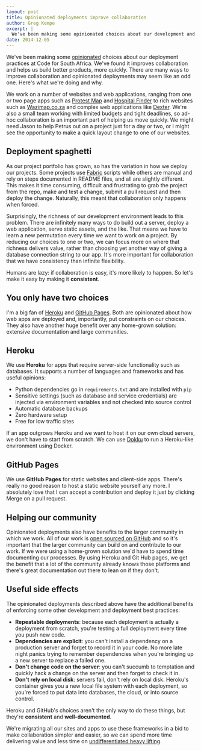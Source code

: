 ```yaml
---
layout: post
title: Opinionated deployments improve collaboration
author: Greg Kempe
excerpt: |
  We've been making some opinionated choices about our development and deployment practices at Code for South Africa. We've found it improves collaboration and helps us build better products, more quickly.
date: 2014-12-05
---
```


We've been making some [opinionated](http://programmers.stackexchange.com/questions/12182/what-does-opinionated-software-really-mean) choices about our deployment practices at Code for South Africa. We've found it improves collaboration and helps us build better products, more quickly. There are many ways to improve collaboration and opinionated deployments may seem like an odd one. Here's what we're doing and why.

We work on a number of websites and web applications, ranging from one or two page apps such as [Protest Map](http://protest-map.code4sa.org) and [Hospital Finder](http://hospitals.code4sa.org) to rich websites such as [Wazimap.co.za](http://wazimap.co.za) and complex web applications like [Dexter](http://mma-dexter.code4sa.org). We're also a small team working with limited budgets and tight deadlines, so ad-hoc collaboration is an important part of helping us move quickly. We might need Jason to help Petrus out on a project just for a day or two, or I might see the opportunity to make a quick layout change to one of our websites.

## Deployment spaghetti

As our project portfolio has grown, so has the variation in how we deploy our projects. Some projects use [Fabric](http://www.fabfile.org/) scripts while others are manual and rely on steps documented in README files, and all are slightly different. This makes it time consuming, difficult and frustrating to grab the project from the repo, make and test a change, submit a pull request and then deploy the change. Naturally, this meant that collaboration only happens when forced.

Surprisingly, the richness of our development environment leads to this problem. There are infinitely many ways to do build out a server, deploy a web application, serve static assets, and the like. That means we have to learn a new permutation every time we want to work on a project. By reducing our choices to one or two, we can focus more on where that richness delivers value, rather than choosing yet another way of giving a database connection string to our app. It's more important for collaboration that we have consistency than infinite flexibility.

Humans are lazy: if collaboration is easy, it's more likely to happen. So let's make it easy by making it **consistent**.

## You only have two choices

I'm a big fan of [Heroku](http://heroku.com) and [GitHub Pages](https://pages.github.com/). Both are opinionated about how web apps are deployed and, importantly, put constraints on our choices. They also have another huge benefit over any home-grown solution: extensive documentation and large communities.

## Heroku

We use **Heroku** for apps that require server-side functionality such as databases. It supports a number of languages and frameworks and has useful opinions:

- Python dependencies go in `requirements.txt` and are installed with `pip`
- Sensitive settings (such as database and service credentials) are injected via environment variables and not checked into source control
- Automatic database backups
- Zero hardware setup
- Free for low traffic sites

If an app outgrows Heroku and we want to host it on our own cloud servers, we don't have to start from scratch. We can use [Dokku](https://github.com/progrium/dokku) to run a Heroku-like environment using Docker.

## GitHub Pages

We use **GitHub Pages** for static websites and client-side apps. There's really no good reason to host a static website yourself any more. I absolutely love that I can accept a contribution and deploy it just by clicking Merge on a pull request.

## Helping our community

Opinionated deployments also have benefits to the larger community in which we work. All of our work is [open sourced on GitHub](https://github.com/Code4SA) and so it's important that the larger community can build on and contribute to our work. If we were using a home-grown solution we'd have to spend time documenting our processes. By using Heroku and Git Hub pages, we get the benefit that a lot of the community already knows those platforms and there's great documentation out there to lean on if they don't.

## Useful side effects

The opinionated deployments described above have the additional benefits of enforcing some other development and deployment best practices:

- **Repeatable deployments**: because each deployment is actually a deployment from scratch, you're testing a full deployment every time you push new code.
- **Dependencies are explicit**: you can't install a dependency on a production server and forget to record it in your code. No more late night panics trying to remember dependencies when you're bringing up a new server to replace a failed one.
- **Don't change code on the server**: you can't succumb to temptation and quickly hack a change on the server and then forget to check it in.
- **Don't rely on local disk**: servers fail, don't rely on local disk. Heroku's container gives you a new local file system with each deployment, so you're forced to put data into databases, the cloud, or into source control.

Heroku and GitHub's choices aren't the only way to do these things, but they're **consistent** and **well-documented**.

We're migrating all our sites and apps to use these frameworks in a bid to make collaboration simpler and easier, so we can spend more time delivering value and less time on [undifferentiated heavy lifting](https://www.google.co.za/search?q=undifferentiated+heavy+lifting).
